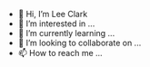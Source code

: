 - 👋 Hi, I’m Lee Clark
- 👀 I’m interested in ...
- 🌱 I’m currently learning ...
- 💞️ I’m looking to collaborate on ...
- 📫 How to reach me ...

<!---
awslee/awslee is a ✨ special ✨ repository because its `README.md` (this file) appears on your GitHub profile.
You can click the Preview link to take a look at your changes.
--->
